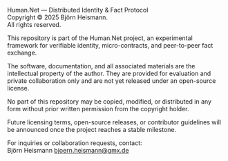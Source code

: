 Human.Net — Distributed Identity & Fact Protocol  
Copyright © 2025 Björn Heismann.  
All rights reserved.

This repository is part of the Human.Net project, an experimental framework
for verifiable identity, micro-contracts, and peer-to-peer fact exchange.

The software, documentation, and all associated materials are the intellectual
property of the author.  They are provided for evaluation and private
collaboration only and are not yet released under an open-source license.

No part of this repository may be copied, modified, or distributed in any form
without prior written permission from the copyright holder.

Future licensing terms, open-source releases, or contributor guidelines will be
announced once the project reaches a stable milestone.

For inquiries or collaboration requests, contact:  
  Björn Heismann   bjoern.heismann@gmx.de